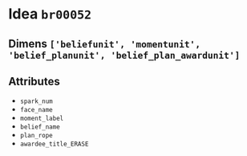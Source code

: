 # Idea `br00052`

## Dimens `['beliefunit', 'momentunit', 'belief_planunit', 'belief_plan_awardunit']`

## Attributes
- `spark_num`
- `face_name`
- `moment_label`
- `belief_name`
- `plan_rope`
- `awardee_title_ERASE`
